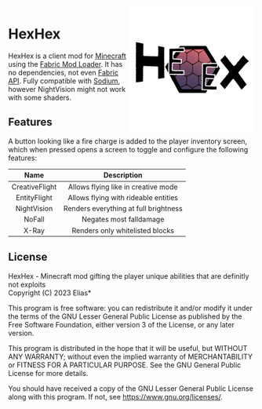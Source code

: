 <img align="right" width="256" height="256" src="src/main/resources/assets/hexhex/icon.png">

# HexHex
HexHex is a client mod for [Minecraft](https://www.minecraft.net/) using the [Fabric Mod Loader](https://fabricmc.net/).
It has no dependencies, not even [Fabric API](https://modrinth.com/mod/fabric-api).
Fully compatible with [Sodium](https://modrinth.com/mod/sodium), however NightVision might not work with some shaders.

## Features
A button looking like a fire charge is added to the player inventory screen, which when pressed opens a screen to toggle and configure the following features:

|      Name      |              Description              |
| :------------: | :-----------------------------------: |
| CreativeFlight |  Allows flying like in creative mode  |
|  EntityFlight  | Allows flying with rideable entities  |
|  NightVision   | Renders everything at full brightness |
|     NoFall     |        Negates most falldamage        |
|     X-Ray      |    Renders only whitelisted blocks    |

## License
HexHex - Minecraft mod gifting the player unique abilities that are definitly not exploits<br>
Copyright (C) 2023 Elias*

This program is free software: you can redistribute it and/or modify
it under the terms of the GNU Lesser General Public License as published by
the Free Software Foundation, either version 3 of the License, or
any later version.

This program is distributed in the hope that it will be useful,
but WITHOUT ANY WARRANTY; without even the implied warranty of
MERCHANTABILITY or FITNESS FOR A PARTICULAR PURPOSE. See the
GNU General Public License for more details.

You should have received a copy of the GNU Lesser General Public License
along with this program. If not, see <https://www.gnu.org/licenses/>.
